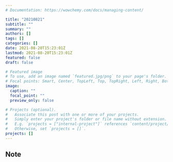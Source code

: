 ```yaml
---
# Documentation: https://wowchemy.com/docs/managing-content/

title: "20210821"
subtitle: ""
summary: ""
authors: []
tags: []
categories: []
date: 2021-08-20T15:23:01Z
lastmod: 2021-08-20T15:23:01Z
featured: false
draft: false

# Featured image
# To use, add an image named `featured.jpg/png` to your page's folder.
# Focal points: Smart, Center, TopLeft, Top, TopRight, Left, Right, BottomLeft, Bottom, BottomRight.
image:
  caption: ""
  focal_point: ""
  preview_only: false

# Projects (optional).
#   Associate this post with one or more of your projects.
#   Simply enter your project's folder or file name without extension.
#   E.g. `projects = ["internal-project"]` references `content/project/deep-learning/index.md`.
#   Otherwise, set `projects = []`.
projects: []
---
```


## Note

